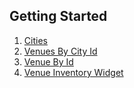 ## Getting Started


1. [Cities](./cities.md)
1. [Venues By City Id](./venuesByCityId.md)
1. [Venue By Id](./venueById.md)
1. [Venue Inventory Widget](./venueInventoryWidget.md)
